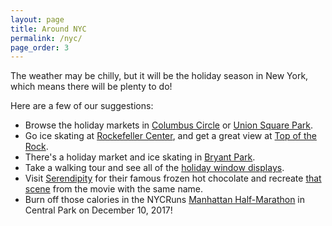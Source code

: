 ```yaml
---
layout: page
title: Around NYC
permalink: /nyc/
page_order: 3
---
```


The weather may be chilly, but it will be the holiday season in New York, which means there will be plenty to do!

Here are a few of our suggestions:

- Browse the holiday markets in [Columbus Circle](http://urbanspacenyc.com/columbus-circle-holiday-market/) or [Union Square Park](http://urbanspacenyc.com/union-square-holiday-market/).
- Go ice skating at [Rockefeller Center](https://therinkatrockcenter.com/), and get a great view at [Top of the Rock](https://www.topoftherocknyc.com/).
- There's a holiday market and ice skating in [Bryant Park](http://urbanspacenyc.com/holiday-shops-bryant-park/).
- Take a walking tour and see all of the [holiday window displays](https://www.google.com/maps/d/u/0/viewer?mid=15Le_uCGcPcERrzPlFohegnjclkc&hl=en_US&ll=40.75704250618664%2C-73.97814627044681&z=15).
- Visit [Serendipity](http://www.serendipity3.com/) for their famous frozen hot chocolate and recreate [that scene](http://thefoodiemiles.com/wp-content/uploads/2016/08/serendipity-cafe-from-movie.jpg) from the movie with the same name.
- Burn off those calories in the NYCRuns [Manhattan Half-Marathon](https://nycruns.com/races/?race=manhattan-half-marathon) in Central Park on December 10, 2017!
